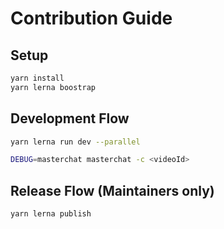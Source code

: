 # Contribution Guide

## Setup

```bash
yarn install
yarn lerna boostrap
```

## Development Flow

```bash
yarn lerna run dev --parallel
```

```bash
DEBUG=masterchat masterchat -c <videoId>
```

## Release Flow (Maintainers only)

```
yarn lerna publish
```
